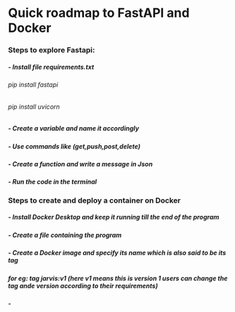 <h1> Quick roadmap to FastAPI and Docker</h1>
<h3>Steps to explore Fastapi:</h3>
<h5>- Install file requirements.txt</h5>
<h6> pip install fastapi </h6> 
<h6> pip install uvicorn </h6>
<h5>- Create a variable and name it accordingly</h5>
<h5>- Use commands like (get,push,post,delete)</h5>
<h5>- Create a function and write a message in Json</h5>
<h5>- Run the code in the terminal</h5>

<h3>Steps to create and deploy a container on Docker</h3>
<h5>- Install Docker Desktop and keep it running till the end of the program</h5>
<h5>- Create a file containing the program</h5>
<h5>- Create a Docker image and specify its name which is also said to be its tag</h5>
<h5> for eg: tag jarvis:v1  (here v1 means this is version 1 users can change the tag ande version according to their requirements)</h5>
<h5>- </h5>
